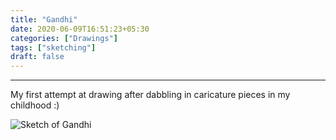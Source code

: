 ```yaml
---
title: "Gandhi"
date: 2020-06-09T16:51:23+05:30
categories: ["Drawings"]
tags: ["sketching"]
draft: false
---
```


--------------------

My first attempt at drawing after dabbling in caricature pieces in my childhood :)

![Sketch of Gandhi](/images/Gandhi.webp#center "Sketch of Gandhi")
